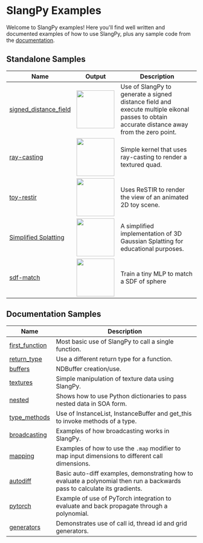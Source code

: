 # SlangPy Examples

Welcome to SlangPy examples! Here you'll find well written and documented examples of how to use SlangPy, plus any sample code from the [documentation](https://slangpy.shader-slang.org).

## Standalone Samples

| Name | Output | Description |
|------|--------|-------------|
| [signed_distance_field](signed_distance_field/readme.md) | <img src="signed_distance_field/output.png" height="100"> | Use of SlangPy to generate a signed distance field and execute multiple eikonal passes to obtain accurate distance away from the zero point. |
| [ray-casting](ray-casting/README.md) | <img src="ray-casting/thumb.jpg" height="100"> | Simple kernel that uses ray-casting to render a textured quad. |
| [toy-restir](toy-restir/README.md) | <img src="toy-restir/toy-restir.png" height="100"> | Uses ReSTIR to render the view of an animated 2D toy scene. |
| [Simplified Splatting](simplified-splatting/README.md) | <img src="simplified-splatting/simple-splat-ex.png" height="100"> | A simplified implementation of 3D Gaussian Splatting for educational purposes. |
| [sdf-match](sdf-match/README.md) | <img src="sdf-match/screenshot.png" height="100"> | Train a tiny MLP to match a SDF of sphere |


## Documentation Samples

| Name        | Description |
|-------------|-------------|
| [first_function](https://slangpy.shader-slang.org/en/latest/src/basics/firstfunctions.html) | Most basic use of SlangPy to call a single function. |
| [return_type](https://slangpy.shader-slang.org/en/latest/src/basics/returntype.html) | Use a different return type for a function. |
| [buffers](https://slangpy.shader-slang.org/en/latest/src/basics/buffers.html) | NDBuffer creation/use. |
| [textures](https://slangpy.shader-slang.org/en/latest/src/basics/textures.html) | Simple manipulation of texture data using SlangPy. |
| [nested](https://slangpy.shader-slang.org/en/latest/src/basics/nested.html) | Shows how to use Python dictionaries to pass nested data in SOA form. |
| [type_methods](https://slangpy.shader-slang.org/en/latest/src/basics/typemethods.html) | Use of InstanceList, InstanceBuffer and get_this to invoke methods of a type. |
| [broadcasting](https://slangpy.shader-slang.org/en/latest/src/basics/broadcasting.html) | Examples of how broadcasting works in SlangPy. |
| [mapping](https://slangpy.shader-slang.org/en/latest/src/basics/mapping.html) | Examples of how to use the `.map` modifier to map input dimensions to different call dimensions. |
| [autodiff](https://slangpy.shader-slang.org/en/latest/src/autodiff/autodiff.html) | Basic auto-diff examples, demonstrating how to evaluate a polynomial then run a backwards pass to calculate its gradients. |
| [pytorch](https://slangpy.shader-slang.org/en/latest/src/autodiff/pytorch.html) | Example of use of PyTorch integration to evaluate and back propagate through a polynomial. |
| [generators](https://slangpy.shader-slang.org/en/latest/src/generators/generators.html) | Demonstrates use of call id, thread id and grid generators. |
